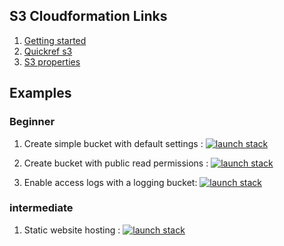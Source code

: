 ## S3 Cloudformation Links

1. [Getting started](http://docs.aws.amazon.com/AWSCloudFormation/latest/UserGuide/gettingstarted.templatebasics.html)
2. [Quickref s3](http://docs.aws.amazon.com/AWSCloudFormation/latest/UserGuide/quickref-s3.html)
3. [S3 properties](http://docs.aws.amazon.com/AWSCloudFormation/latest/UserGuide/aws-properties-s3-bucket.html)

## Examples

### Beginner

1. Create simple bucket with default settings : [![launch stack][lsimage]][bs1]

[bs1]:https://console.aws.amazon.com/cloudformation/home?region=us-east-1#/stacks/new?stackName=s3example1&templateURL=https://s3.amazonaws.com/atharvac-cf-templates/s3/beginner/bucket_with_defaults.yaml


2. Create bucket with public read permissions : [![launch stack][bi2]][bs2]

[bi2]:https://s3.amazonaws.com/cloudformation-examples/cloudformation-launch-stack.png
[bs2]:https://console.aws.amazon.com/cloudformation/home?region=us-east-1#/stacks/new?stackName=s3example1&templateURL=https://s3.amazonaws.com/atharvac-cf-templates/s3/beginner/bucket_public_read.yaml

3. Enable access logs with a logging bucket: [![launch stack][bi3]][bs3]

[bi3]:https://s3.amazonaws.com/cloudformation-examples/cloudformation-launch-stack.png
[bs3]:https://console.aws.amazon.com/cloudformation/home?region=us-east-1#/stacks/new?stackName=s3example1&templateURL=https://s3.amazonaws.com/atharvac-cf-templates/s3/beginner/bucket_logging.yaml

### intermediate

1. Static website hosting : [![launch stack][ii1]][is2]

[ii1]:https://s3.amazonaws.com/cloudformation-examples/cloudformation-launch-stack.png
[is2]:https://console.aws.amazon.com/cloudformation/home?region=us-east-1#/stacks/new?stackName=s3example1&templateURL=https://s3.amazonaws.com/atharvac-cf-templates/s3/intemediate/static_website_hosting.yaml

[lsimage]:https://s3.amazonaws.com/cloudformation-examples/cloudformation-launch-stack.png
